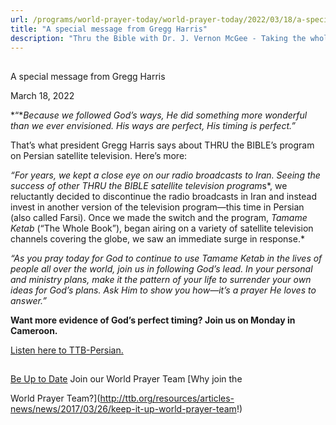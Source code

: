 ```yaml
---
url: /programs/world-prayer-today/world-prayer-today/2022/03/18/a-special-message-from-gregg-harris
title: "A special message from Gregg Harris"
description: "Thru the Bible with Dr. J. Vernon McGee - Taking the whole Word to the whole world"
---
```







## 
 A special message from Gregg Harris


March 18, 2022




*“**Because we followed God’s ways, He did something more wonderful than we ever envisioned. His ways are perfect, His timing is perfect.”*

That’s what president Gregg Harris says about THRU the BIBLE’s program on Persian satellite television. Here’s more:

*“For years, we kept a close eye on our radio broadcasts to Iran. Seeing the success of other THRU the BIBLE satellite television program*s*, we reluctantly decided to discontinue the radio broadcasts in Iran and instead invest in another version of the television program—this time in Persian (also called Farsi). Once we made the switch and the program, *Tamame Ketab* (“The Whole Book”), began airing on a variety of satellite television channels covering the globe, we saw an immediate surge in response.*

*“As you pray today for God to continue to use *Tamame Ketab* in the lives of people all over the world, join us in following God’s lead. In your personal and ministry plans, make it the pattern of your life to surrender your own ideas for God’s plans. Ask Him to show you how—it’s a prayer He loves to answer.”*

**Want more evidence of God’s perfect timing? Join us on Monday in Cameroon.**

[Listen here to TTB-Persian.](https://ttb.twr.org/home/day,0432/language,PES)







## 




[Be Up to Date](http://feeds.feedburner.com/WorldPrayerToday "World Prayer Today RSS Feed")
Join our World Prayer Team
[Why join the  

World Prayer Team?](http://ttb.org/resources/articles-news/news/2017/03/26/keep-it-up-world-prayer-team!)




